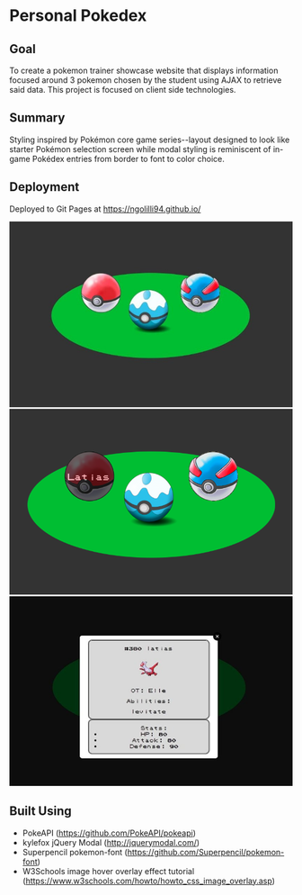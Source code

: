 # Personal Pokedex

## Goal
To create a pokemon trainer showcase website that displays information focused around 3 pokemon chosen by the student using AJAX to retrieve said data. This project is focused on client side technologies.

## Summary
Styling inspired by Pokémon core game series--layout designed to look like starter Pokémon selection screen while modal styling is reminiscent of in-game Pokédex entries from border to font to color choice. 

## Deployment
Deployed to Git Pages at https://ngolilli94.github.io/

<img src="personalPokedex.jpeg">
<img src="personalPokedex_hover.png">
<img src="personalPokedex_modal.jpeg">

## Built Using
* PokeAPI (https://github.com/PokeAPI/pokeapi)
* kylefox jQuery Modal (http://jquerymodal.com/)
* Superpencil pokemon-font (https://github.com/Superpencil/pokemon-font)
* W3Schools image hover overlay effect tutorial (https://www.w3schools.com/howto/howto_css_image_overlay.asp)
